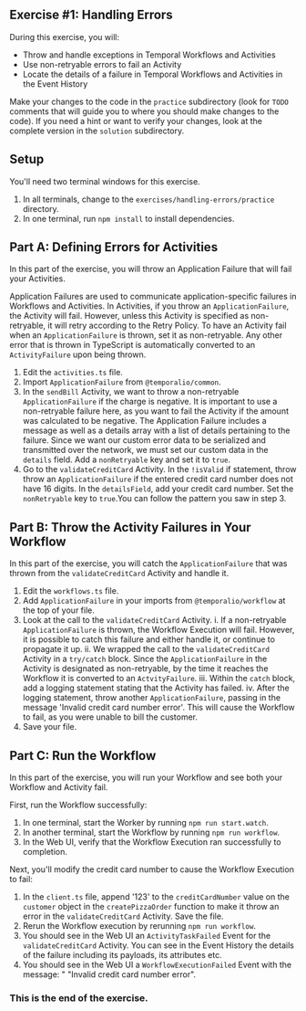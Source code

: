 ## Exercise #1: Handling Errors

During this exercise, you will:

- Throw and handle exceptions in Temporal Workflows and Activities
- Use non-retryable errors to fail an Activity
- Locate the details of a failure in Temporal Workflows and Activities in the Event History

Make your changes to the code in the `practice` subdirectory (look for `TODO` comments that will guide you to where you should make changes to the code). If you need a hint or want to verify your changes, look at the complete version in the `solution` subdirectory.

## Setup

You'll need two terminal windows for this exercise.

1. In all terminals, change to the `exercises/handling-errors/practice` directory.
2. In one terminal, run `npm install` to install dependencies.

## Part A: Defining Errors for Activities

In this part of the exercise, you will throw an Application Failure that will fail your Activities.

Application Failures are used to communicate application-specific failures in Workflows and Activities. In Activities, if you throw an `ApplicationFailure`, the Activity will fail. However, unless this Activity is specified as non-retryable, it will retry according to the Retry Policy. To have an Activity fail when an `ApplicationFailure` is thrown, set it as non-retryable. Any other error that is thrown in TypeScript is automatically converted to an `ActivityFailure` upon being thrown.

1. Edit the `activities.ts` file.
2. Import `ApplicationFailure` from `@temporalio/common`.
3. In the `sendBill` Activity, we want to throw a non-retryable `ApplicationFailure` if the charge is negative. It is important to use a non-retryable failure here, as you want to fail the Activity if the amount was calculated to be negative. The Application Failure includes a message as well as a details array with a list of details pertaining to the failure. Since we want our custom error data to be serialized and transmitted over the network, we must set our custom data in the `details` field. Add a `nonRetryable` key and set it to `true`.
4. Go to the `validateCreditCard` Activity. In the `!isValid` if statement, throw throw an `ApplicationFailure` if the entered credit card number does not have 16 digits. In the `detailsField`, add your credit card number. Set the `nonRetryable` key to `true`.You can follow the pattern you saw in step 3.

## Part B: Throw the Activity Failures in Your Workflow

In this part of the exercise, you will catch the `ApplicationFailure` that was thrown from the `validateCreditCard` Activity and handle it.

1. Edit the `workflows.ts` file.
2. Add `ApplicationFailure` in your imports from `@temporalio/workflow` at the top of your file.
3. Look at the call to the `validateCreditCard` Activity. 
    i. If a non-retryable `ApplicationFailure` is thrown, the Workflow Execution will fail. However, it is possible to catch this failure and either handle it, or continue to propagate it up.
    ii. We wrapped the call to the `validateCreditCard` Activity in a `try/catch` block. Since the `ApplicationFailure` in the Activity is designated as non-retryable, by the time it reaches the Workflow it is converted to an `ActvityFailure`. 
    iii. Within the `catch` block, add a logging statement stating that the Activity has failed.
    iv. After the logging statement, throw another `ApplicationFailure`, passing in the message 'Invalid credit card number error'. This will cause the Workflow to fail, as you were unable to bill the customer.
4. Save your file.

## Part C: Run the Workflow

In this part of the exercise, you will run your Workflow and see both your Workflow and Activity fail.

First, run the Workflow successfully:

1. In one terminal, start the Worker by running `npm run start.watch`.
2. In another terminal, start the Workflow by running `npm run workflow`.
3. In the Web UI, verify that the Workflow Execution ran successfully to completion.

Next, you'll modify the credit card number to cause the Workflow Execution to fail:

1. In the `client.ts` file, append '123' to the `creditCardNumber` value on the `customer` object in the `createPizzaOrder` function to make it throw an error in the `validateCreditCard` Activity. Save the file.
2. Rerun the Workflow execution by rerunning `npm run workflow`.
3. You should see in the Web UI an `ActivityTaskFailed` Event for the `validateCreditCard` Activity. You can see in the Event History the details of the failure including its payloads, its attributes etc.
4. You should see in the Web UI a `WorkflowExecutionFailed` Event with the message: " "Invalid credit card number error".

### This is the end of the exercise.

